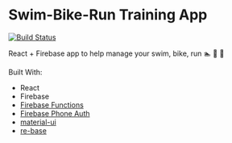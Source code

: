 # Swim-Bike-Run Training App
[![Build Status](https://travis-ci.org/brygrill/sbr-training.svg?branch=master)](https://travis-ci.org/brygrill/sbr-training) 

React + Firebase app to help manage your swim, bike, run 🏊 🚴 🏃

Built With:
- React
- Firebase
- [Firebase Functions](https://firebase.google.com/docs/functions/)
- [Firebase Phone Auth](https://firebase.google.com/docs/auth/web/phone-auth)
- [material-ui](https://github.com/callemall/material-ui)
- [re-base](https://github.com/tylermcginnis/re-base)
